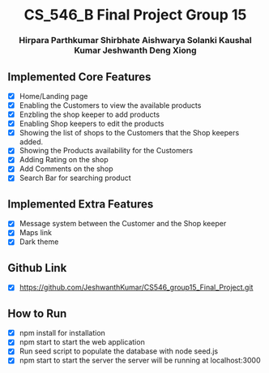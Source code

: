 <h1 align="center">CS_546_B Final Project Group 15</h1>
<h3 align="center"> Hirpara Parthkumar Shirbhate Aishwarya Solanki Kaushal Kumar Jeshwanth Deng Xiong  </h3>

## Implemented Core Features

-   [x] Home/Landing page 
-   [x] Enabling the Customers to view the available products
-   [x] Enzbling the shop keeper to add products
-   [x] Enabling Shop keepers to edit the products
-   [x] Showing the list of shops to the Customers that the Shop keepers added.
-   [x] Showing the Products availability for the Customers
-   [x] Adding Rating on the shop
-   [x] Add Comments on the shop
-   [x] Search Bar for searching product

## Implemented Extra Features

-   [x] Message system between the Customer and the Shop keeper
-   [x] Maps link 
-   [x] Dark theme 

## Github Link

-   [x] https://github.com/JeshwanthKumar/CS546_group15_Final_Project.git

## How to Run

-   [x] npm install for installation
-   [x] npm start to start the web application
-   [x] Run seed script to populate the database with node seed.js
-   [x] npm start to start the server the server will be running at localhost:3000